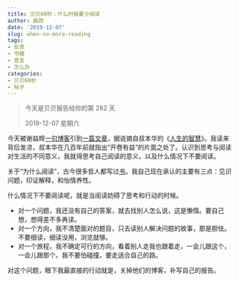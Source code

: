 ```yaml
---
title: 贝贝60秒：什么时候要少阅读
author: 曲政
date: '2019-12-07'
slug: when-no-more-reading
tags:
- 反思
- 书籍
- 宣言
- 怎么办
categories:
- 贝贝60秒
- 帖子
---
```

> 今天是贝贝报告给你的第 282 天
>
> 2019-12-07 星期六

今天被谢益辉[一句博客](https://yihui.org/cn/2016/12/thinking/)引到[一篇文章](https://mp.weixin.qq.com/s/klEcbtkriQ8I0yH6gBMZ2g)，据说摘自叔本华的《[人生的智慧](https://book.douban.com/subject/3261600/)》。我读来背后发凉，叔本华在几百年前就指出“开卷有益”的片面之处了。认识到思考与阅读对生活的不同意义，我就得思考自己阅读的意义，以及什么情况下不要阅读。

关于“为什么阅读”，古今很多哲人都写过[书](https://book.douban.com/subject/10679501/)。我自己现在承认的主要有三点：见识问题，印证解释，和怡情养性。

什么情况下不要阅读呢，就是当阅读妨碍了思考和行动的时候。

-   对一个问题，我还没有自己的答案，就去找别人怎么说，这是懒惰。要自己想，想得差不多再读。
-   对一个方向，我不清楚面对的题目，只去读别人解决问题的故事，那是胆怯。不要细读，细读没用，浏览就够。
-   对一个旅程，我不确定可行的方向，看着别人走我也跟着走，一会儿跟这个，一会儿跟那个。我不要怕碰撞，要走适合自己的路。

对这个问题，眼下我最直接的行动就是，关掉他们的博客，补写自己的报告。